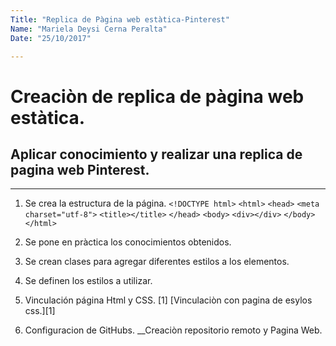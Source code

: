 ```yaml
---
Title: "Replica de Pàgina web estàtica-Pinterest"
Name: "Mariela Deysi Cerna Peralta"
Date: "25/10/2017"

---
```


# Creaciòn de replica de pàgina web estàtica.

## Aplicar conocimiento y realizar una replica de pagina web Pinterest.

***

1. Se crea la estructura de la página.
`<!DOCTYPE html>`
`<html>`
`<head>`
`<meta charset="utf-8">`
`<title></title>`
`</head>`
`<body>`
`<div></div>`
`</body>`
`</html>`

2. Se pone en pràctica los conocimientos obtenidos. 

3. Se crean clases para agregar diferentes estilos a los elementos.

3. Se definen los estilos a utilizar.
   
4. Vinculación página Html y CSS.
[1]<link rel="stylesheet" href="css/main.css">
[Vinculaciòn con pagina de esylos css.][1]

5. Configuracion de GitHubs.
__Creaciòn repositorio remoto y Pagina Web.
  
 

